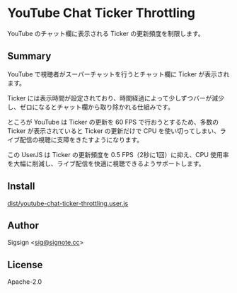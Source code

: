 # YouTube Chat Ticker Throttling

YouTube のチャット欄に表示される Ticker の更新頻度を制限します。

## Summary

YouTube で視聴者がスーパーチャットを行うとチャット欄に Ticker が表示されます。

Ticker には表示時間が設定されており、時間経過によって少しずつバーが減少し、ゼロになるとチャット欄から取り除かれる仕組みです。

ところが YouTube は Ticker の更新を 60 FPS で行おうとするため、多数の Ticker が表示されていると Ticker の更新だけで CPU を使い切ってしまい、ライブ配信の視聴に支障をきたすようになります。

この UserJS は Ticker の更新頻度を 0.5 FPS（2秒に1回）に抑え、CPU 使用率を大幅に削減し、ライブ配信を快適に視聴できるようサポートします。

## Install

[dist/youtube-chat-ticker-throttling.user.js](https://github.com/sigsignv/userjs-youtube-chat-ticker-throttling/raw/main/dist/youtube-chat-ticker-throttling.user.js)

## Author

Sigsign <<sig@signote.cc>>

## License

Apache-2.0
